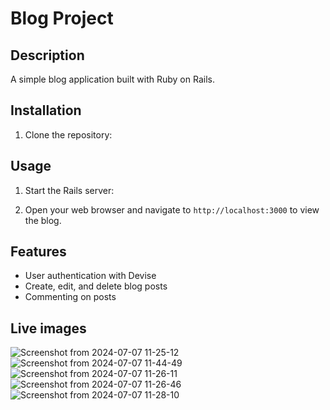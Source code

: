 # Blog Project

## Description
A simple blog application built with Ruby on Rails.

## Installation
1. Clone the repository:

## Usage
1. Start the Rails server:

2. Open your web browser and navigate to `http://localhost:3000` to view the blog.

## Features
- User authentication with Devise
- Create, edit, and delete blog posts
- Commenting on posts

## Live images
 ![Screenshot from 2024-07-07 11-25-12](https://github.com/Mugalarbaz/assessment_blog/assets/86194817/f71f671b-1a7e-46ec-ba80-7b267b138ece)
![Screenshot from 2024-07-07 11-44-49](https://github.com/Mugalarbaz/assessment_blog/assets/86194817/3758eee8-0c8e-4c2b-ad4b-f8ca5cdaf785)
![Screenshot from 2024-07-07 11-26-11](https://github.com/Mugalarbaz/assessment_blog/assets/86194817/04462558-86b3-4e22-b110-37e2935825b1)
![Screenshot from 2024-07-07 11-26-46](https://github.com/Mugalarbaz/assessment_blog/assets/86194817/01685335-1791-4aa3-b909-1a9b38b50d52)
![Screenshot from 2024-07-07 11-28-10](https://github.com/Mugalarbaz/assessment_blog/assets/86194817/a6ccb9b3-bd0b-4582-b2d0-be1b97d20c2f)
